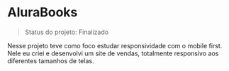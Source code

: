 <h1> AluraBooks </h1>

> Status do projeto: Finalizado

Nesse projeto teve como foco estudar responsividade com o mobile first. Nele eu criei e desenvolvi um site de vendas, totalmente responsivo aos diferentes tamanhos de telas.
